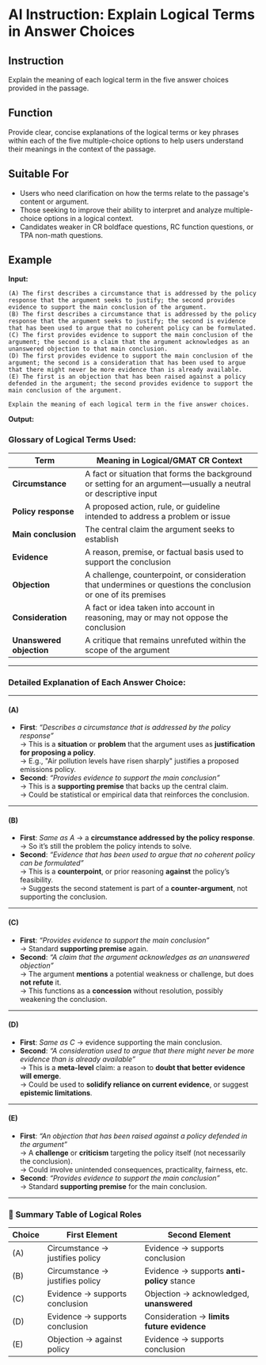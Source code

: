 # AI Instruction: Explain Logical Terms in Answer Choices

## Instruction
Explain the meaning of each logical term in the five answer choices provided in the passage.

## Function
Provide clear, concise explanations of the logical terms or key phrases within each of the five multiple-choice options to help users understand their meanings in the context of the passage.

## Suitable For
- Users who need clarification on how the terms relate to the passage's content or argument.
- Those seeking to improve their ability to interpret and analyze multiple-choice options in a logical context.
- Candidates weaker in CR boldface questions, RC function questions, or TPA non-math questions.

## Example
**Input:**  
```
(A) The first describes a circumstance that is addressed by the policy response that the argument seeks to justify; the second provides evidence to support the main conclusion of the argument.
(B) The first describes a circumstance that is addressed by the policy response that the argument seeks to justify; the second is evidence that has been used to argue that no coherent policy can be formulated.
(C) The first provides evidence to support the main conclusion of the argument; the second is a claim that the argument acknowledges as an unanswered objection to that main conclusion.
(D) The first provides evidence to support the main conclusion of the argument; the second is a consideration that has been used to argue that there might never be more evidence than is already available.
(E) The first is an objection that has been raised against a policy defended in the argument; the second provides evidence to support the main conclusion of the argument.

Explain the meaning of each logical term in the five answer choices.
```

**Output:**  

### Glossary of Logical Terms Used:

| **Term**               | **Meaning in Logical/GMAT CR Context**                                                                 |
|-----------------------|-------------------------------------------------------------------------------------------------------|
| **Circumstance**      | A fact or situation that forms the background or setting for an argument—usually a neutral or descriptive input |
| **Policy response**   | A proposed action, rule, or guideline intended to address a problem or issue                          |
| **Main conclusion**   | The central claim the argument seeks to establish                                                    |
| **Evidence**          | A reason, premise, or factual basis used to support the conclusion                                   |
| **Objection**         | A challenge, counterpoint, or consideration that undermines or questions the conclusion or one of its premises |
| **Consideration**     | A fact or idea taken into account in reasoning, may or may not oppose the conclusion                 |
| **Unanswered objection** | A critique that remains unrefuted within the scope of the argument                                |

---

### Detailed Explanation of Each Answer Choice:

---

#### **(A)**  
- **First**: _“Describes a circumstance that is addressed by the policy response”_  
  → This is a **situation** or **problem** that the argument uses as **justification for proposing a policy**.  
  → E.g., "Air pollution levels have risen sharply" justifies a proposed emissions policy.  
- **Second**: _“Provides evidence to support the main conclusion”_  
  → This is a **supporting premise** that backs up the central claim.  
  → Could be statistical or empirical data that reinforces the conclusion.

---

#### **(B)**  
- **First**: _Same as A_ → a **circumstance addressed by the policy response**.  
  → So it’s still the problem the policy intends to solve.  
- **Second**: _“Evidence that has been used to argue that no coherent policy can be formulated”_  
  → This is a **counterpoint**, or prior reasoning **against** the policy’s feasibility.  
  → Suggests the second statement is part of a **counter-argument**, not supporting the conclusion.

---

#### **(C)**  
- **First**: _“Provides evidence to support the main conclusion”_  
  → Standard **supporting premise** again.  
- **Second**: _“A claim that the argument acknowledges as an unanswered objection”_  
  → The argument **mentions** a potential weakness or challenge, but does **not refute** it.  
  → This functions as a **concession** without resolution, possibly weakening the conclusion.

---

#### **(D)**  
- **First**: _Same as C_ → evidence supporting the main conclusion.  
- **Second**: _“A consideration used to argue that there might never be more evidence than is already available”_  
  → This is a **meta-level** claim: a reason to **doubt that better evidence will emerge**.  
  → Could be used to **solidify reliance on current evidence**, or suggest **epistemic limitations**.

---

#### **(E)**  
- **First**: _“An objection that has been raised against a policy defended in the argument”_  
  → A **challenge** or **criticism** targeting the policy itself (not necessarily the conclusion).  
  → Could involve unintended consequences, practicality, fairness, etc.  
- **Second**: _“Provides evidence to support the main conclusion”_  
  → Standard **supporting premise** for the main conclusion.

---

### 🔁 Summary Table of Logical Roles

| Choice | First Element                  | Second Element                        |
|--------|--------------------------------|---------------------------------------|
| (A)    | Circumstance → justifies policy | Evidence → supports conclusion       |
| (B)    | Circumstance → justifies policy | Evidence → supports **anti-policy** stance |
| (C)    | Evidence → supports conclusion | Objection → acknowledged, **unanswered** |
| (D)    | Evidence → supports conclusion | Consideration → **limits future evidence** |
| (E)    | Objection → against policy     | Evidence → supports conclusion       |
